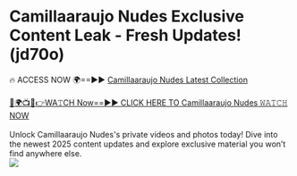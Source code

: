 # Camillaaraujo Nudes Exclusive Content Leak - Fresh Updates! (jd70o)

🔥 ACCESS NOW 🌍==►► <a href="https://tinyurl.com/2mz8nhtm" rel="nofollow">Camillaaraujo Nudes Latest Collection</a>
<br><br>
[🔴🌍📺📱👉WA𝚃CH Now==►► CLICK HERE TO Camillaaraujo Nudes 𝚆𝙰𝚃𝙲𝙷 NOW](https://tinyurl.com/2mz8nhtm)
<br><br>
Unlock Camillaaraujo Nudes's private videos and photos today! Dive into the newest 2025 content updates and explore exclusive material you won’t find anywhere else.
<br>
<a href="https://tinyurl.com/2mz8nhtm" rel="nofollow" data-target="animated-image.originalLink"><img src="https://camo.githubusercontent.com/8a4f000d20f83aca3bf7ec5f350d767afa0574a8a352519fd8cfa583a6f93a33/68747470733a2f2f692e696d6775722e636f6d2f644a486b345a712e676966" data-canonical-src="https://i.imgur.com/dJHk4Zq.gif" style="max-width: 100%; display: inline-block;" data-target="animated-image.originalImage"></a>
<br>
